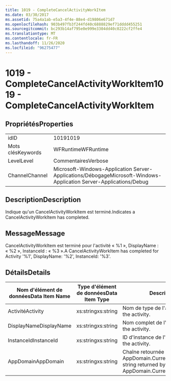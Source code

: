 ```yaml
---
title: 1019 - CompleteCancelActivityWorkItem
ms.date: 03/30/2017
ms.assetid: 75a4a1ab-e5a3-4f4e-88e4-d19806e671d7
ms.openlocfilehash: 903b497fb3f244fd40c6888829ef71dddd455251
ms.sourcegitcommit: bc293b14af795e0e999e3304dd40c0222cf2ffe4
ms.translationtype: MT
ms.contentlocale: fr-FR
ms.lasthandoff: 11/26/2020
ms.locfileid: "96275477"
---
```

# <a name="1019---completecancelactivityworkitem"></a><span data-ttu-id="4a620-102">1019 - CompleteCancelActivityWorkItem</span><span class="sxs-lookup"><span data-stu-id="4a620-102">1019 - CompleteCancelActivityWorkItem</span></span>

## <a name="properties"></a><span data-ttu-id="4a620-103">Propriétés</span><span class="sxs-lookup"><span data-stu-id="4a620-103">Properties</span></span>  
  
|||  
|-|-|  
|<span data-ttu-id="4a620-104">id</span><span class="sxs-lookup"><span data-stu-id="4a620-104">ID</span></span>|<span data-ttu-id="4a620-105">1019</span><span class="sxs-lookup"><span data-stu-id="4a620-105">1019</span></span>|  
|<span data-ttu-id="4a620-106">Mots clés</span><span class="sxs-lookup"><span data-stu-id="4a620-106">Keywords</span></span>|<span data-ttu-id="4a620-107">WFRuntime</span><span class="sxs-lookup"><span data-stu-id="4a620-107">WFRuntime</span></span>|  
|<span data-ttu-id="4a620-108">Level</span><span class="sxs-lookup"><span data-stu-id="4a620-108">Level</span></span>|<span data-ttu-id="4a620-109">Commentaires</span><span class="sxs-lookup"><span data-stu-id="4a620-109">Verbose</span></span>|  
|<span data-ttu-id="4a620-110">Channel</span><span class="sxs-lookup"><span data-stu-id="4a620-110">Channel</span></span>|<span data-ttu-id="4a620-111">Microsoft-Windows-Application Server-Applications/Débogage</span><span class="sxs-lookup"><span data-stu-id="4a620-111">Microsoft-Windows-Application Server-Applications/Debug</span></span>|  
  
## <a name="description"></a><span data-ttu-id="4a620-112">Description</span><span class="sxs-lookup"><span data-stu-id="4a620-112">Description</span></span>  

 <span data-ttu-id="4a620-113">Indique qu'un CancelActivityWorkItem est terminé.</span><span class="sxs-lookup"><span data-stu-id="4a620-113">Indicates a CancelActivityWorkItem has completed.</span></span>  
  
## <a name="message"></a><span data-ttu-id="4a620-114">Message</span><span class="sxs-lookup"><span data-stu-id="4a620-114">Message</span></span>  

 <span data-ttu-id="4a620-115">CancelActivityWorkItem est terminé pour l'activité « %1 », DisplayName : « %2 », InstanceId : « %3 ».</span><span class="sxs-lookup"><span data-stu-id="4a620-115">A CancelActivityWorkItem has completed for Activity '%1', DisplayName: '%2', InstanceId: '%3'.</span></span>  
  
## <a name="details"></a><span data-ttu-id="4a620-116">Détails</span><span class="sxs-lookup"><span data-stu-id="4a620-116">Details</span></span>  
  
|<span data-ttu-id="4a620-117">Nom d'élément de données</span><span class="sxs-lookup"><span data-stu-id="4a620-117">Data Item Name</span></span>|<span data-ttu-id="4a620-118">Type d'élément de données</span><span class="sxs-lookup"><span data-stu-id="4a620-118">Data Item Type</span></span>|<span data-ttu-id="4a620-119">Description</span><span class="sxs-lookup"><span data-stu-id="4a620-119">Description</span></span>|  
|--------------------|--------------------|-----------------|  
|<span data-ttu-id="4a620-120">Activité</span><span class="sxs-lookup"><span data-stu-id="4a620-120">Activity</span></span>|<span data-ttu-id="4a620-121">xs:string</span><span class="sxs-lookup"><span data-stu-id="4a620-121">xs:string</span></span>|<span data-ttu-id="4a620-122">Nom de type de l'activité.</span><span class="sxs-lookup"><span data-stu-id="4a620-122">The type name of the activity.</span></span>|  
|<span data-ttu-id="4a620-123">DisplayName</span><span class="sxs-lookup"><span data-stu-id="4a620-123">DisplayName</span></span>|<span data-ttu-id="4a620-124">xs:string</span><span class="sxs-lookup"><span data-stu-id="4a620-124">xs:string</span></span>|<span data-ttu-id="4a620-125">Nom complet de l'activité.</span><span class="sxs-lookup"><span data-stu-id="4a620-125">The display name of the activity.</span></span>|  
|<span data-ttu-id="4a620-126">InstanceId</span><span class="sxs-lookup"><span data-stu-id="4a620-126">InstanceId</span></span>|<span data-ttu-id="4a620-127">xs:string</span><span class="sxs-lookup"><span data-stu-id="4a620-127">xs:string</span></span>|<span data-ttu-id="4a620-128">ID d'instance de l'activité.</span><span class="sxs-lookup"><span data-stu-id="4a620-128">The instance id of the activity.</span></span>|  
|<span data-ttu-id="4a620-129">AppDomain</span><span class="sxs-lookup"><span data-stu-id="4a620-129">AppDomain</span></span>|<span data-ttu-id="4a620-130">xs:string</span><span class="sxs-lookup"><span data-stu-id="4a620-130">xs:string</span></span>|<span data-ttu-id="4a620-131">Chaîne retournée par AppDomain.CurrentDomain.FriendlyName.</span><span class="sxs-lookup"><span data-stu-id="4a620-131">The string returned by AppDomain.CurrentDomain.FriendlyName.</span></span>|
